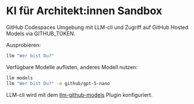 # KI für Architekt:innen Sandbox

GitHub Codespaces Umgebung mit LLM-cli und Zugriff auf GitHub Hosted Models via GITHUB_TOKEN.

Ausprobieren:

```bash
llm "Wer bist Du?"
```

Verfügbare Modelle auflisten, anderes Modell nutzen:

```bash
llm models
llm "Wer bist Du?" -m github/gpt-5-nano
```

LLM-cli wird mit dem [llm-github-models](https://github.com/tonybaloney/llm-github-models) Plugin konfiguriert.
